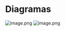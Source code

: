 # Diagramas

![image.png](/.attachments/image-37d2d018-31b2-4b0a-8959-869a24ec492e.png)
![image.png](/.attachments/image-404643e6-69bd-47c5-ae9a-a339066b04ce.png)
